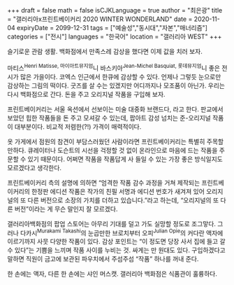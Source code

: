 +++
draft = false
math = false
isCJKLanguage = true
author = "최은광"
title = "갤러리아x프린트베이커리 2020 WINTER WONDERLAND"
date = 2020-11-04
expiryDate = 2099-12-31
tags = ["예술성","동시대","자본","매너리즘"]
categories = ["전시"]
languages = "한국어"
location = "갤러리아 WEST"
+++

슬기로운 관람 생활. 백화점에서 만족스레 감상을 했다면 이제 값을 치러 보자.  
  
마티스<sup>Henri Matisse, 마이아트뮤지엄</sup>니 바스키아<sup>Jean-Michel Basquiat, 롯데뮤지엄</sup>니 좋은 전시가 많은 가을이다. 코엑스 인근에서 한큐에 감상할 수 있다. 언제나 그렇듯 눈으로만 감상하는 그림의 떡이다. 굿즈를 살 수는 있겠지만 어디까지나 모조품이 아닌가. 우리는 다시 백화점으로 간다. 돈을 주고 오리지널 작품을 구입해 보자.  
  
프린트베이커리는 서울 옥션에서 선보이는 미술 대중화 브랜드다, 라고 한다. 판교에서 보았던 힙한 작품들을 돈 주고 모셔갈 수 있는데, 팝아트 감성 넘치는 준-오리지널 작품이 대부분이다. 비교적 저렴한(?!) 가격이 매력적이다.  
  
옷 가게에서 점원의 참견이 부담스러웠던 사람이라면 프린트베이커리는 특별히 주목할 만하다. 큐레이터나 도슨트의 시선을 걱정할 것 없이 온라인으로 마음에 드는 작품을 주문할 수 있기 때문이다. 어쩌면 작품을 작품답게 사 들일 수 있는 가장 좋은 방식일지도 모르겠다고 생각한다.  
  
프린트베이커리 측의 설명에 의하면 “엄격한 작품 감수 과정을 거쳐 제작되는 프린트베이커리의 한정판 에디션 작품은 작가의 친필 서명과 에디션 번호가 새겨져 있어 오리지널의 또 다른 버전으로 소장의 가치를 더하고 있습니다.”라고 하는데, “오리지널의 또 다른 버전”이라는 게 무슨 말인지 잘 모르겠다.  
  
갤러리아백화점의 팝업 스토어는 아무리 기대를 덜고 가도 실망할 정도로 조그맣다. 그러나 다카시<sup>Murakami Takashi</sup>의 눈곱만한 브로치부터 오피<sup>Julian Opie</sup>의 커다란 액자에 이르기까지 사뭇 다양한 작품이 있다. 감상 포인트는 “이 정도면 당장 사서 집에 들고 갈 수 있다”는 기쁨을 느끼며 작품 사이를 누비는 것. 싸게는 만 원대도 있다. 구입하겠다고 말하면 직원이 금고에 보관된 파우치에서 주섬주섬 “작품” 하나를 꺼내 준다.  
  
한 손에는 액자, 다른 한 손에는 샤인 머스캣. 갤러리아 백화점은 식품관이 훌륭하다.